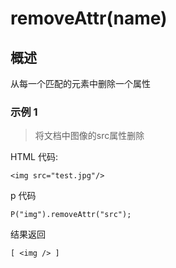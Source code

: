# removeAttr(name)

## 概述

从每一个匹配的元素中删除一个属性

### 示例 1
>将文档中图像的src属性删除

HTML 代码:
```
<img src="test.jpg"/>
```

p 代码
```
P("img").removeAttr("src");
```
结果返回
```
[ <img /> ]
```
